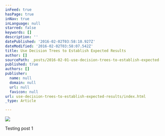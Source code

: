 ```yaml
---
inFeed: true
hasPage: true
inNav: true
inLanguage: null
starred: false
keywords: []
description: ''
datePublished: '2016-02-02T03:58:10.927Z'
dateModified: '2016-02-02T03:58:07.542Z'
title: Use Decision Trees to Establish Expected Results
author: []
sourcePath: _posts/2016-02-01-use-decision-trees-to-establish-expected-results.md
published: true
authors: []
publisher:
  name: null
  domain: null
  url: null
  favicon: null
url: use-decision-trees-to-establish-expected-results/index.html
_type: Article

---
```

![](https://the-grid-user-content.s3-us-west-2.amazonaws.com/62852d0e-8d83-4412-b554-be38033da907.jpg)

Testing post 1